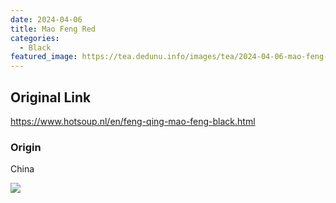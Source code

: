 ```yaml
---
date: 2024-04-06
title: Mao Feng Red
categories:
  - Black
featured_image: https://tea.dedunu.info/images/tea/2024-04-06-mao-feng-red-1.jpeg
---
```


## Original Link

<https://www.hotsoup.nl/en/feng-qing-mao-feng-black.html>

### Origin

China

![](https://tea.dedunu.info/images/tea/2024-04-06-mao-feng-red-2.jpeg)